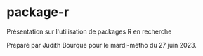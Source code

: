 # package-r
Présentation sur l'utilisation de packages R en recherche

Préparé par Judith Bourque pour le mardi-métho du 27 juin 2023.
